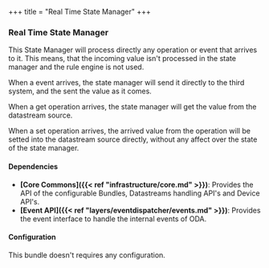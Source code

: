 +++
title = "Real Time State Manager"
+++

### Real Time State Manager

This State Manager will process directly any operation or event that arrives to it. This means, that the incoming value
isn't processed in the state manager and the rule engine is not used.

When a event arrives, the state manager will send it directly to the third system, and the sent the value as it comes.

When a get operation arrives, the state manager will get the value from the datastream source.

When a set operation arrives, the arrived value from the operation will be setted into the datastream source directly,
without any affect over the state of the state manager.

#### Dependencies

* __[Core Commons]({{< ref "infrastructure/core.md" >}})__: Provides the API of the configurable Bundles, Datastreams handling API's and Device API's.
* __[Event API]({{< ref "layers/eventdispatcher/events.md" >}})__: Provides the event interface to handle the internal events of ODA.

#### Configuration

This bundle doesn't requires any configuration.
